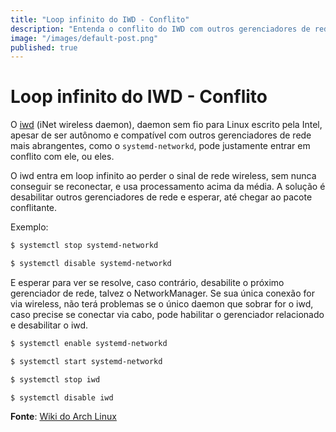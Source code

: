 ```yaml
---
title: "Loop infinito do IWD - Conflito"
description: "Entenda o conflito do IWD com outros gerenciadores de rede e como resolver o loop infinito de conexão."
image: "/images/default-post.png"
published: true
---
```


# Loop infinito do IWD - Conflito

O [iwd](https://iwd.wiki.kernel.org/) (iNet wireless daemon), daemon sem fio para Linux escrito pela Intel, apesar de ser autônomo e compatível com outros gerenciadores de rede mais abrangentes, como o `systemd-networkd`, pode justamente entrar em conflito com ele, ou eles.

O iwd entra em loop infinito ao perder o sinal de rede wireless, sem nunca conseguir se reconectar, e usa processamento acima da média. A solução é desabilitar outros gerenciadores de rede e esperar, até chegar ao pacote conflitante.

Exemplo:

```bash
$ systemctl stop systemd-networkd
```
```bash
$ systemctl disable systemd-networkd
```

E esperar para ver se resolve, caso contrário, desabilite o próximo gerenciador de rede, talvez o NetworkManager. Se sua única conexão for via wireless, não terá problemas se o único daemon que sobrar for o iwd, caso precise se conectar via cabo, pode habilitar o gerenciador relacionado e desabilitar o iwd.

```bash
$ systemctl enable systemd-networkd
```
```bash
$ systemctl start systemd-networkd
```
```bash
$ systemctl stop iwd
```
```bash
$ systemctl disable iwd
```

**Fonte**: [Wiki do Arch Linux](https://wiki.archlinux.org/title/Iwd_(Portugu%C3%AAs)#:~:text=Wifi%20fica%20desconectando,tempo%20por%20voc%C3%AA)
